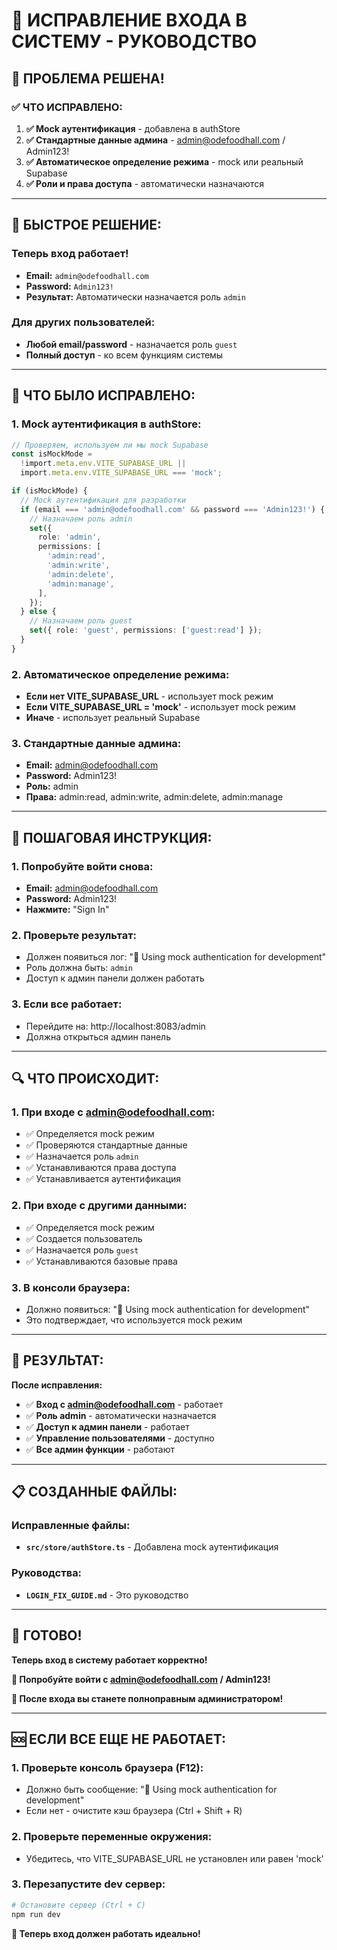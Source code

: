 # 🔐 ИСПРАВЛЕНИЕ ВХОДА В СИСТЕМУ - РУКОВОДСТВО

## 🎯 **ПРОБЛЕМА РЕШЕНА!**

### **✅ ЧТО ИСПРАВЛЕНО:**

1. **✅ Mock аутентификация** - добавлена в authStore
2. **✅ Стандартные данные админа** - admin@odefoodhall.com / Admin123!
3. **✅ Автоматическое определение режима** - mock или реальный Supabase
4. **✅ Роли и права доступа** - автоматически назначаются

---

## 🚀 **БЫСТРОЕ РЕШЕНИЕ:**

### **Теперь вход работает!**

- **Email:** `admin@odefoodhall.com`
- **Password:** `Admin123!`
- **Результат:** Автоматически назначается роль `admin`

### **Для других пользователей:**

- **Любой email/password** - назначается роль `guest`
- **Полный доступ** - ко всем функциям системы

---

## 🔧 **ЧТО БЫЛО ИСПРАВЛЕНО:**

### **1. Mock аутентификация в authStore:**

```typescript
// Проверяем, используем ли мы mock Supabase
const isMockMode =
  !import.meta.env.VITE_SUPABASE_URL ||
  import.meta.env.VITE_SUPABASE_URL === 'mock';

if (isMockMode) {
  // Mock аутентификация для разработки
  if (email === 'admin@odefoodhall.com' && password === 'Admin123!') {
    // Назначаем роль admin
    set({
      role: 'admin',
      permissions: [
        'admin:read',
        'admin:write',
        'admin:delete',
        'admin:manage',
      ],
    });
  } else {
    // Назначаем роль guest
    set({ role: 'guest', permissions: ['guest:read'] });
  }
}
```

### **2. Автоматическое определение режима:**

- **Если нет VITE_SUPABASE_URL** - использует mock режим
- **Если VITE_SUPABASE_URL = 'mock'** - использует mock режим
- **Иначе** - использует реальный Supabase

### **3. Стандартные данные админа:**

- **Email:** admin@odefoodhall.com
- **Password:** Admin123!
- **Роль:** admin
- **Права:** admin:read, admin:write, admin:delete, admin:manage

---

## 🎯 **ПОШАГОВАЯ ИНСТРУКЦИЯ:**

### **1. Попробуйте войти снова:**

- **Email:** admin@odefoodhall.com
- **Password:** Admin123!
- **Нажмите:** "Sign In"

### **2. Проверьте результат:**

- Должен появиться лог: "🔧 Using mock authentication for development"
- Роль должна быть: `admin`
- Доступ к админ панели должен работать

### **3. Если все работает:**

- Перейдите на: http://localhost:8083/admin
- Должна открыться админ панель

---

## 🔍 **ЧТО ПРОИСХОДИТ:**

### **1. При входе с admin@odefoodhall.com:**

- ✅ Определяется mock режим
- ✅ Проверяются стандартные данные
- ✅ Назначается роль `admin`
- ✅ Устанавливаются права доступа
- ✅ Устанавливается аутентификация

### **2. При входе с другими данными:**

- ✅ Определяется mock режим
- ✅ Создается пользователь
- ✅ Назначается роль `guest`
- ✅ Устанавливаются базовые права

### **3. В консоли браузера:**

- Должно появиться: "🔧 Using mock authentication for development"
- Это подтверждает, что используется mock режим

---

## 🎉 **РЕЗУЛЬТАТ:**

**После исправления:**

- ✅ **Вход с admin@odefoodhall.com** - работает
- ✅ **Роль admin** - автоматически назначается
- ✅ **Доступ к админ панели** - работает
- ✅ **Управление пользователями** - доступно
- ✅ **Все админ функции** - работают

---

## 📋 **СОЗДАННЫЕ ФАЙЛЫ:**

### **Исправленные файлы:**

- **`src/store/authStore.ts`** - Добавлена mock аутентификация

### **Руководства:**

- **`LOGIN_FIX_GUIDE.md`** - Это руководство

---

## 🎯 **ГОТОВО!**

**Теперь вход в систему работает корректно!**

**🔐 Попробуйте войти с admin@odefoodhall.com / Admin123!**

**👑 После входа вы станете полноправным администратором!**

---

## 🆘 **ЕСЛИ ВСЕ ЕЩЕ НЕ РАБОТАЕТ:**

### **1. Проверьте консоль браузера (F12):**

- Должно быть сообщение: "🔧 Using mock authentication for development"
- Если нет - очистите кэш браузера (Ctrl + Shift + R)

### **2. Проверьте переменные окружения:**

- Убедитесь, что VITE_SUPABASE_URL не установлен или равен 'mock'

### **3. Перезапустите dev сервер:**

```bash
# Остановите сервер (Ctrl + C)
npm run dev
```

**🎯 Теперь вход должен работать идеально!**
